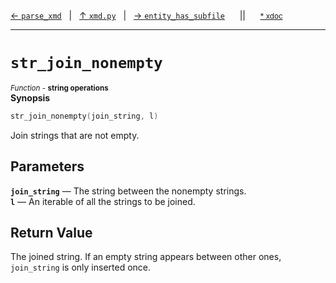 [&#8592; `parse_xmd`](xmd.py--parse_xmd.md)&nbsp;&nbsp;&nbsp;|&nbsp;&nbsp;&nbsp;[&#8593; `xmd.py`](xmd.py.md)&nbsp;&nbsp;&nbsp;|&nbsp;&nbsp;&nbsp;[&#8594; `entity_has_subfile`](xmd.py--entity_has_subfile.md)&nbsp;&nbsp;&nbsp;&nbsp;&nbsp;&nbsp;||&nbsp;&nbsp;&nbsp;&nbsp;&nbsp;&nbsp;<small>[\* xdoc](../xdoc/xmd.py.xmd#L141)</small>
***

# `str_join_nonempty`
<small>*Function* - **string operations**</small>  
**Synopsis**

```cpp
str_join_nonempty(join_string, l)
```

Join strings that are not empty.

## Parameters
**`join_string`** &#8213; The string between the nonempty strings.  
**`l`** &#8213; An iterable of all the strings to be joined.  
## Return Value

The joined string. If an empty string appears between other ones, `join_string` is only inserted once.


